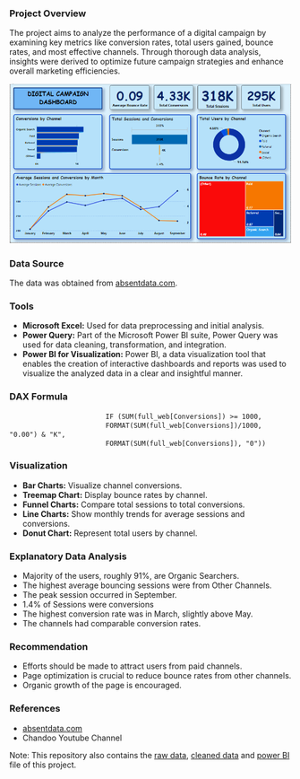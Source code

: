 ### Project Overview
The project aims to analyze the performance of a digital campaign by examining key metrics like conversion rates, total users gained, bounce rates, and most effective channels. Through thorough data analysis, insights were derived to optimize future campaign strategies and enhance overall marketing efficiencies.

![digitalcampaign_dashboard](https://github.com/zinnydigits/exploratory-data-analysis/blob/main/digital-campaign/digital-campaign-db.PNG)

### Data Source
The data was obtained from [absentdata.com](https://absentdata.com/data-analysis/where-to-find-data/).

### Tools
- **Microsoft Excel:** Used for data preprocessing and initial analysis.
- **Power Query:** Part of the Microsoft Power BI suite, Power Query was used for data cleaning, transformation, and integration.
- **Power BI for Visualization:** Power BI, a data visualization tool that enables the creation of interactive dashboards and reports was used to visualize the analyzed data in a clear and insightful manner.

### DAX Formula
```  Total Conversion =
                        IF (SUM(full_web[Conversions]) >= 1000,
                        FORMAT(SUM(full_web[Conversions])/1000, "0.00") & "K",
                        FORMAT(SUM(full_web[Conversions]), "0"))
```

### Visualization
- **Bar Charts:** Visualize channel conversions.
- **Treemap Chart:** Display bounce rates by channel.
- **Funnel Charts:** Compare total sessions to total conversions.
- **Line Charts:** Show monthly trends for average sessions and conversions.
- **Donut Chart:** Represent total users by channel.


### Explanatory Data Analysis
- Majority of the users, roughly 91%, are Organic Searchers.
- The highest average bouncing sessions were from Other Channels.
- The peak session occurred in September.
- 1.4% of Sessions were conversions
- The highest conversion rate was in March, slightly above May.
- The channels had comparable conversion rates.

### Recommendation
- Efforts should be made to attract users from paid channels.
- Page optimization is crucial to reduce bounce rates from other channels.
- Organic growth of the page is encouraged.

### References
- [absentdata.com](https://absentdata.com)
- Chandoo Youtube Channel

Note: This repository also contains the [raw data](https://github.com/zinnydigits/exploratory-data-analysis/blob/main/digital-campaign/digital_campaign_Data.xlsx), [cleaned data](https://github.com/zinnydigits/exploratory-data-analysis/blob/main/digital-campaign/cleaned_digital_campaign_Data.xlsx) and [power BI](https://github.com/zinnydigits/exploratory-data-analysis/blob/main/digital-campaign/digital_campaign_dashboard.pbix) file of this project.
